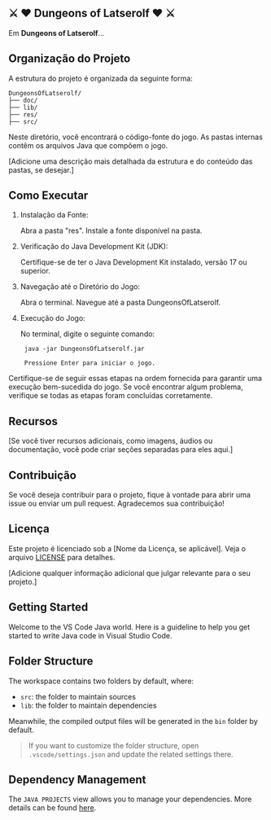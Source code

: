 ## ⚔️ ♥️ Dungeons of Latserolf ♥️ ⚔️

Em **Dungeons of Latserolf**...

## Organização do Projeto

A estrutura do projeto é organizada da seguinte forma:

```
DungeonsOfLatserolf/
├── doc/
├── lib/
├── res/
├── src/
```

Neste diretório, você encontrará o código-fonte do jogo. As pastas internas contêm os arquivos Java que compõem o jogo.

[Adicione uma descrição mais detalhada da estrutura e do conteúdo das pastas, se desejar.]

## Como Executar
1. Instalação da Fonte:

    Abra a pasta "res".
    Instale a fonte disponível na pasta.

2. Verificação do Java Development Kit (JDK):

    Certifique-se de ter o Java Development Kit instalado, versão 17 ou superior.

3. Navegação até o Diretório do Jogo:

    Abra o terminal.
    Navegue até a pasta DungeonsOfLatserolf.

3. Execução do Jogo:

    No terminal, digite o seguinte comando:

        java -jar DungeonsOfLatserolf.jar

        Pressione Enter para iniciar o jogo.

Certifique-se de seguir essas etapas na ordem fornecida para garantir uma execução bem-sucedida do jogo. Se você encontrar algum problema, verifique se todas as etapas foram concluídas corretamente.

## Recursos

[Se você tiver recursos adicionais, como imagens, áudios ou documentação, você pode criar seções separadas para eles aqui.]

## Contribuição

Se você deseja contribuir para o projeto, fique à vontade para abrir uma issue ou enviar um pull request. Agradecemos sua contribuição!

## Licença

Este projeto é licenciado sob a [Nome da Licença, se aplicável]. Veja o arquivo [LICENSE](LICENSE) para detalhes.

[Adicione qualquer informação adicional que julgar relevante para o seu projeto.]

## Getting Started

Welcome to the VS Code Java world. Here is a guideline to help you get started to write Java code in Visual Studio Code.

## Folder Structure

The workspace contains two folders by default, where:

- `src`: the folder to maintain sources
- `lib`: the folder to maintain dependencies

Meanwhile, the compiled output files will be generated in the `bin` folder by default.

> If you want to customize the folder structure, open `.vscode/settings.json` and update the related settings there.

## Dependency Management

The `JAVA PROJECTS` view allows you to manage your dependencies. More details can be found [here](https://github.com/microsoft/vscode-java-dependency#manage-dependencies).